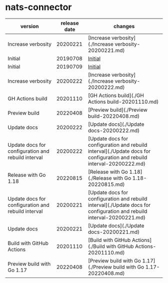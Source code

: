 # nats-connector	


|version|release date|changes|
|---|---|---|
|Increase verbosity|20200221|[Increase verbosity](./Increase verbosity-20200221.md)|
|Initial|20190708|[Initial](./Initial-20190708.md)|
|Initial|20190709|[Initial](./Initial-20190709.md)|
|Increase verbosity|20200222|[Increase verbosity](./Increase verbosity-20200222.md)|
|GH Actions build|20201110|[GH Actions build](./GH Actions build-20201110.md)|
|Preview build|20220408|[Preview build](./Preview build-20220408.md)|
|Update docs|20200222|[Update docs](./Update docs-20200222.md)|
|Update docs for configuration and rebuild interval|20200222|[Update docs for configuration and rebuild interval](./Update docs for configuration and rebuild interval-20200222.md)|
|Release with Go 1.18|20220815|[Release with Go 1.18](./Release with Go 1.18-20220815.md)|
|Update docs for configuration and rebuild interval|20200221|[Update docs for configuration and rebuild interval](./Update docs for configuration and rebuild interval-20200221.md)|
|Update docs|20200221|[Update docs](./Update docs-20200221.md)|
|Build with GitHub Actions|20201110|[Build with GitHub Actions](./Build with GitHub Actions-20201110.md)|
|Preview build with Go 1.17|20220408|[Preview build with Go 1.17](./Preview build with Go 1.17-20220408.md)|
